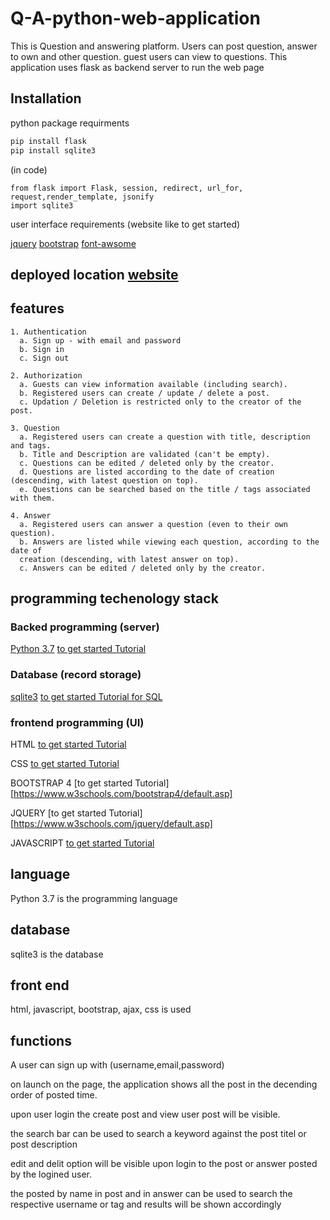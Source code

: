 # Q-A-python-web-application
 This is Question and answering platform. Users can post question, answer to own and other question. guest users can view to questions. This application uses flask as backend server to run the web page

## Installation
 python package requirments
 ```python
 pip install flask
 pip install sqlite3
 ```
 (in code)
 ```
 from flask import Flask, session, redirect, url_for, request,render_template, jsonify
 import sqlite3 
 ```
 user interface requirements (website like to get started)
 
 [jquery](https://getbootstrap.com/docs/4.3/getting-started/download/)
 [bootstrap](https://getbootstrap.com/docs/4.3/getting-started/download/)
 [font-awsome](https://fontawesome.com/v4.7.0/get-started/)
 
## deployed location [website](http://kaushiks.pythonanywhere.com/)
 
## features
```
1. Authentication
  a. Sign up - with email and password
  b. Sign in
  c. Sign out
```
```
2. Authorization
  a. Guests can view information available (including search).
  b. Registered users can create / update / delete a post.
  c. Updation / Deletion is restricted only to the creator of the post.
```
```
3. Question
  a. Registered users can create a question with title, description and tags.
  b. Title and Description are validated (can't be empty).
  c. Questions can be edited / deleted only by the creator.
  d. Questions are listed according to the date of creation (descending, with latest question on top).
  e. Questions can be searched based on the title / tags associated with them.
```
```
4. Answer
  a. Registered users can answer a question (even to their own question).
  b. Answers are listed while viewing each question, according to the date of
  creation (descending, with latest answer on top).
  c. Answers can be edited / deleted only by the creator.
```
## programming techenology stack

 ### Backed programming (server) 
   
   [Python 3.7](https://www.python.org/) [to get started Tutorial](https://www.w3schools.com/python/default.asp)

 ### Database (record storage)
   
   [sqlite3](https://www.sqlite.org/index.html) [to get started Tutorial for SQL](https://www.tutorialspoint.com/sqlite/sqlite_python.htm)

 ### frontend programming (UI)
   
   HTML [to get started Tutorial](https://www.w3schools.com/html/)
   
   CSS [to get started Tutorial](https://www.w3schools.com/css/default.asp)
   
   BOOTSTRAP 4 [to get started Tutorial][https://www.w3schools.com/bootstrap4/default.asp]
   
   JQUERY [to get started Tutorial][https://www.w3schools.com/jquery/default.asp]
   
   JAVASCRIPT [to get started Tutorial](https://www.w3schools.com/js/default.asp)

## language
 Python 3.7 is the programming language
## database
 sqlite3 is the database
## front end
 html, javascript, bootstrap, ajax, css is used
 
 ## functions
  
   A user can sign up with (username,email,password) 
   
   on launch on the page, the application shows all the post in the decending order of posted time.
   
   upon user login the create post and view user post will be visible.
   
   the search bar can be used to search a keyword against the post titel or post description
   
   edit and delit option will be visible upon login to the post or answer posted by the logined user.
   
   the posted by name in post and in answer can be used to search the respective username or tag and results will be shown accordingly
   
   
   
   

